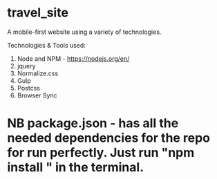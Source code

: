 # travel_site
A mobile-first website using a variety of technologies.

Technologies & Tools used:

1. Node and NPM - https://nodejs.org/en/
2. jquery 
3. Normalize.css
4. Gulp 
5. Postcss
6. Browser Sync



# NB package.json - has all the needed dependencies for the repo for run perfectly. Just run "npm install " in the terminal.
